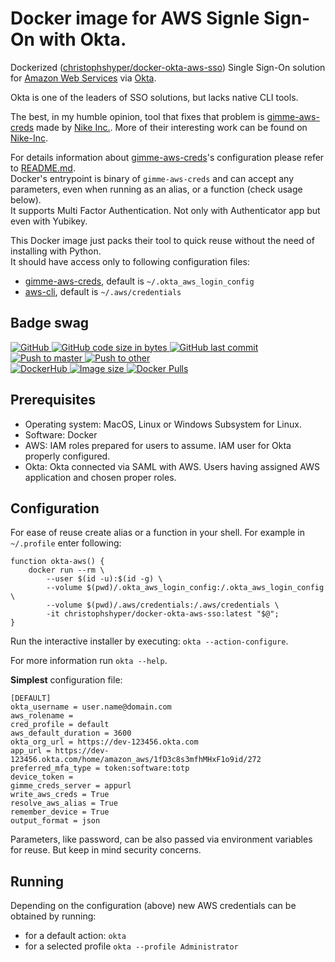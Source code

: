 # Docker image for AWS Signle Sign-On with Okta.

Dockerized ([christophshyper/docker-okta-aws-sso](https://hub.docker.com/repository/docker/christophshyper/docker-okta-aws-sso)) Single Sign-On solution for [Amazon Web Services](https://aws.amazon.com/) via [Okta](https://www.okta.com/).

Okta is one of the leaders of SSO solutions, but lacks native CLI tools.

The best, in my humble opinion, tool that fixes that problem is [gimme-aws-creds](https://github.com/Nike-Inc/gimme-aws-creds) made by [Nike Inc.](http://engineering.nike.com). More of their interesting work can be found on [Nike-Inc](https://github.com/Nike-Inc).

For details information about [gimme-aws-creds](https://github.com/Nike-Inc/gimme-aws-creds)'s configuration please refer to [README.md](https://github.com/Nike-Inc/gimme-aws-creds/blob/master/README.md).
<br>Docker's entrypoint is binary of `gimme-aws-creds` and can accept any parameters, even when running as an alias, or a function (check usage below).
<br>It supports Multi Factor Authentication. Not only with Authenticator app but even with Yubikey.

This Docker image just packs their tool to quick reuse without the need of installing with Python. 
<br>It should have access only to following configuration files: 
* [gimme-aws-creds](https://github.com/Nike-Inc/gimme-aws-creds), default is `~/.okta_aws_login_config`
* [aws-cli](https://github.com/aws/aws-cli), default is `~/.aws/credentials`


## Badge swag
[
![GitHub](https://img.shields.io/badge/github-ChristophShyper%2Fdocker--okta--aws--sso-brightgreen.svg?style=flat-square&logo=github)
![GitHub code size in bytes](https://img.shields.io/github/languages/code-size/christophshyper/docker-okta-aws-sso?color=brightgreen&label=Code%20size&style=flat-square&logo=github)
![GitHub last commit](https://img.shields.io/github/last-commit/christophshyper/docker-okta-aws-sso?color=brightgreen&label=Last%20commit&style=flat-square&logo=github)
](https://github.com/christophshyper/docker-okta-aws-sso "shields.io")
[![Push to master](https://img.shields.io/github/workflow/status/christophshyper/docker-okta-aws-sso/Push%20to%20master?color=brightgreen&label=Master%20branch&logo=github&style=flat-square)
](https://github.com/ChristophShyper/docker-okta-aws-sso/actions?query=workflow%3A%22Push+to+master%22)
[![Push to other](https://img.shields.io/github/workflow/status/christophshyper/docker-okta-aws-sso/Push%20to%20other?color=brightgreen&label=Pull%20requests&logo=github&style=flat-square)
](https://github.com/ChristophShyper/docker-okta-aws-sso/actions?query=workflow%3A%22Push+to+other%22)
<br>
[
![DockerHub](https://img.shields.io/badge/docker-christophshyper%2Fdocker--okta--aws--sso-blue.svg?style=flat-square&logo=docker)
![Image size](https://img.shields.io/docker/image-size/christophshyper/docker-okta-aws-sso/latest?label=Image%20size&style=flat-square&logo=docker)
![Docker Pulls](https://img.shields.io/docker/pulls/christophshyper/docker-okta-aws-sso?color=blue&label=Pulls&logo=docker&style=flat-square)
](https://hub.docker.com/r/christophshyper/docker-okta-aws-sso "shields.io")


## Prerequisites
* Operating system: MacOS, Linux or Windows Subsystem for Linux.
* Software: Docker
* AWS: IAM roles prepared for users to assume. IAM user for Okta properly configured.
* Okta: Okta connected via SAML with AWS. Users having assigned AWS application and chosen proper roles.


## Configuration
For ease of reuse create alias or a function in your shell. For example in `~/.profile` enter following:
```shell script
function okta-aws() {
    docker run --rm \
        --user $(id -u):$(id -g) \
        --volume $(pwd)/.okta_aws_login_config:/.okta_aws_login_config \
        --volume $(pwd)/.aws/credentials:/.aws/credentials \
        -it christophshyper/docker-okta-aws-sso:latest "$@";
}
```

Run the interactive installer by executing: `okta --action-configure`.

For more information run `okta --help`.

**Simplest** configuration file:
```
[DEFAULT]
okta_username = user.name@domain.com
aws_rolename =
cred_profile = default
aws_default_duration = 3600
okta_org_url = https://dev-123456.okta.com
app_url = https://dev-123456.okta.com/home/amazon_aws/1fD3c8s3mfhMHxF1o9id/272
preferred_mfa_type = token:software:totp
device_token =
gimme_creds_server = appurl
write_aws_creds = True
resolve_aws_alias = True
remember_device = True
output_format = json
```

Parameters, like password, can be also passed via environment variables for reuse. But keep in mind security concerns.


## Running
Depending on the configuration (above) new AWS credentials can be obtained by running:
* for a default action: `okta`
* for a selected profile `okta --profile Administrator`
